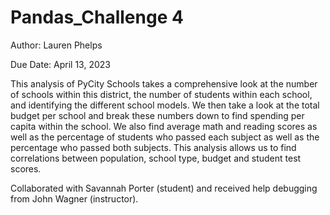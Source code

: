 # Pandas_Challenge 4

Author: Lauren Phelps

Due Date: April 13, 2023

This analysis of PyCity Schools takes a comprehensive look at the number of schools within this district, the number of students within each school, and identifying the different school models.  We then take a look at the total budget per school and break these numbers down to find spending per capita within the school.  We also find average math and reading scores as well as the percentage of students who passed each subject as well as the percentage who passed both subjects.  This analysis allows us to find correlations between population, school type, budget and student test scores.

Collaborated with Savannah Porter (student) and received help debugging from John Wagner (instructor).